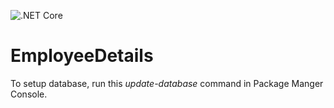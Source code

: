 ![.NET Core](https://github.com/saikushalp/EmployeeDetails/workflows/.NET%20Core/badge.svg)
# EmployeeDetails

To setup database, run this *update-database* command in Package Manger Console. 

